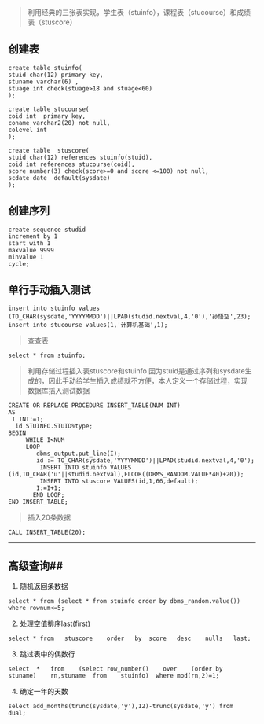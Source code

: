 ﻿> 利用经典的三张表实现，学生表（stuinfo），课程表（stucourse）和成绩表（stuscore）

##  创建表 ##

```
create table stuinfo(
stuid char(12) primary key,
stuname varchar(6) ,
stuage int check(stuage>18 and stuage<60)
);
```

```
create table stucourse(
coid int  primary key,
coname varchar2(20) not null,
colevel int 
);
```

```
create table  stuscore(
stuid char(12) references stuinfo(stuid),
coid int references stucourse(coid),
score number(3) check(score>=0 and score <=100) not null,
scdate date  default(sysdate)
);
```

创建序列
------

```
create sequence studid
increment by 1
start with 1
maxvalue 9999
minvalue 1
cycle;
```

单行手动插入测试
----------

```
insert into stuinfo values (TO_CHAR(sysdate,'YYYYMMDD')||LPAD(studid.nextval,4,'0'),'孙悟空',23);
insert into stucourse values(1,'计算机基础',1);
```

> 查查表

```
select * from stuinfo;
```

> 利用存储过程插入表stuscore和stuinfo
因为stuid是通过序列和sysdate生成的，因此手动给学生插入成绩就不方便，本人定义一个存储过程，实现
数据库插入测试数据

```
CREATE OR REPLACE PROCEDURE INSERT_TABLE(NUM INT)
AS
 I INT:=1;
  id STUINFO.STUID%type;
BEGIN
     WHILE I<NUM
     LOOP
        dbms_output.put_line(I);
        id := TO_CHAR(sysdate,'YYYYMMDD')||LPAD(studid.nextval,4,'0');
         INSERT INTO stuinfo VALUES (id,TO_CHAR('u'||studid.nextval),FLOOR((DBMS_RANDOM.VALUE*40)+20));
         INSERT INTO stuscore VALUES(id,1,66,default);
        I:=I+1;
       END LOOP;
END INSERT_TABLE;
```

> 插入20条数据

```
CALL INSERT_TABLE(20);
```


----------


## 高级查询##

 1. 随机返回条数据

```
select * from (select * from stuinfo order by dbms_random.value()) where rownum<=5;
```
 2. 处理空值排序last(first)

```
select * from 	stuscore	order	by	score	desc	nulls	last;
```

3.  跳过表中的偶数行

```
select	*	from	(select	row_number()	over	(order by	stuname)	rn,stuname	from	stuinfo)  where	mod(rn,2)=1;
```

4. 确定一年的天数

```
select add_months(trunc(sysdate,'y'),12)-trunc(sysdate,'y') from	dual;
```